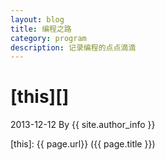 ```yaml
---
layout: blog
title: 编程之路
category: program
description: 记录编程的点点滴滴
---
```


# [this][]
2013-12-12 By {{ site.author_info }}

[this]:    {{ page.url}}  ({{ page.title }})
